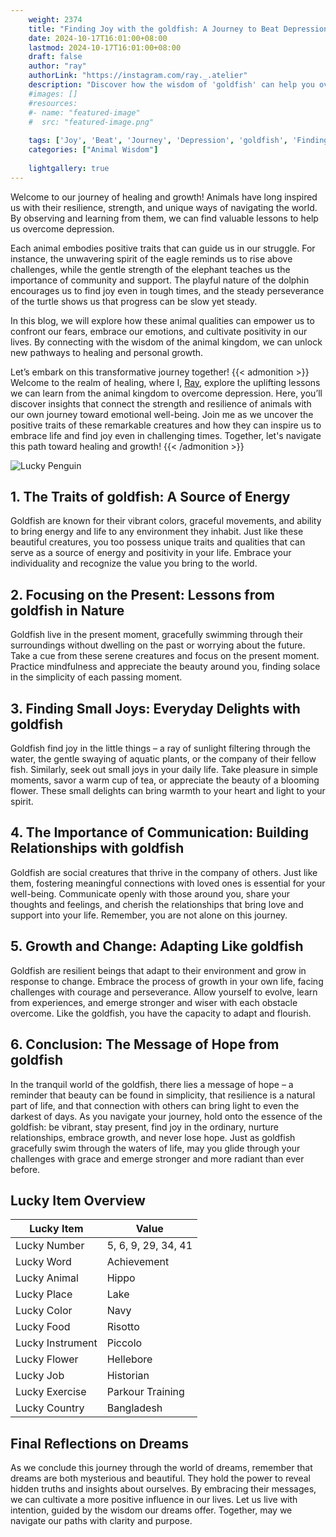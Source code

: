 ```yaml
---
    weight: 2374
    title: "Finding Joy with the goldfish: A Journey to Beat Depression"  # Assuming 'title' column exists
    date: 2024-10-17T16:01:00+08:00
    lastmod: 2024-10-17T16:01:00+08:00
    draft: false
    author: "ray"
    authorLink: "https://instagram.com/ray._.atelier"
    description: "Discover how the wisdom of 'goldfish' can help you overcome depression and find joy in your life journey."
    #images: []
    #resources:
    #- name: "featured-image"
    #  src: "featured-image.png"
    
    tags: ['Joy', 'Beat', 'Journey', 'Depression', 'goldfish', 'Finding']
    categories: ["Animal Wisdom"]
    
    lightgallery: true
---
```

    
Welcome to our journey of healing and growth! Animals have long inspired us with their resilience, strength, and unique ways of navigating the world. By observing and learning from them, we can find valuable lessons to help us overcome depression.

Each animal embodies positive traits that can guide us in our struggle. For instance, the unwavering spirit of the eagle reminds us to rise above challenges, while the gentle strength of the elephant teaches us the importance of community and support. The playful nature of the dolphin encourages us to find joy even in tough times, and the steady perseverance of the turtle shows us that progress can be slow yet steady.

In this blog, we will explore how these animal qualities can empower us to confront our fears, embrace our emotions, and cultivate positivity in our lives. By connecting with the wisdom of the animal kingdom, we can unlock new pathways to healing and personal growth.

Let’s embark on this transformative journey together!
{{< admonition >}}
Welcome to the realm of healing, where I, [Ray](https://instagram.com/ray._.atelier), explore the uplifting lessons we can learn from the animal kingdom to overcome depression. Here, you’ll discover insights that connect the strength and resilience of animals with our own journey toward emotional well-being. Join me as we uncover the positive traits of these remarkable creatures and how they can inspire us to embrace life and find joy even in challenging times. Together, let's navigate this path toward healing and growth!
{{< /admonition >}}

![Lucky Penguin](https://cdn.pixabay.com/photo/2024/09/07/02/34/penguins-9028827_1280.jpg "Lucky Penguin")

## 1. The Traits of goldfish: A Source of Energy
Goldfish are known for their vibrant colors, graceful movements, and ability to bring energy and life to any environment they inhabit. Just like these beautiful creatures, you too possess unique traits and qualities that can serve as a source of energy and positivity in your life. Embrace your individuality and recognize the value you bring to the world.

## 2. Focusing on the Present: Lessons from goldfish in Nature
Goldfish live in the present moment, gracefully swimming through their surroundings without dwelling on the past or worrying about the future. Take a cue from these serene creatures and focus on the present moment. Practice mindfulness and appreciate the beauty around you, finding solace in the simplicity of each passing moment.

## 3. Finding Small Joys: Everyday Delights with goldfish
Goldfish find joy in the little things – a ray of sunlight filtering through the water, the gentle swaying of aquatic plants, or the company of their fellow fish. Similarly, seek out small joys in your daily life. Take pleasure in simple moments, savor a warm cup of tea, or appreciate the beauty of a blooming flower. These small delights can bring warmth to your heart and light to your spirit.

## 4. The Importance of Communication: Building Relationships with goldfish
Goldfish are social creatures that thrive in the company of others. Just like them, fostering meaningful connections with loved ones is essential for your well-being. Communicate openly with those around you, share your thoughts and feelings, and cherish the relationships that bring love and support into your life. Remember, you are not alone on this journey.

## 5. Growth and Change: Adapting Like goldfish
Goldfish are resilient beings that adapt to their environment and grow in response to change. Embrace the process of growth in your own life, facing challenges with courage and perseverance. Allow yourself to evolve, learn from experiences, and emerge stronger and wiser with each obstacle overcome. Like the goldfish, you have the capacity to adapt and flourish.

## 6. Conclusion: The Message of Hope from goldfish
In the tranquil world of the goldfish, there lies a message of hope – a reminder that beauty can be found in simplicity, that resilience is a natural part of life, and that connection with others can bring light to even the darkest of days. As you navigate your journey, hold onto the essence of the goldfish: be vibrant, stay present, find joy in the ordinary, nurture relationships, embrace growth, and never lose hope. Just as goldfish gracefully swim through the waters of life, may you glide through your challenges with grace and emerge stronger and more radiant than ever before.


## Lucky Item Overview
| Lucky Item          | Value              |
|---------------|--------------------|
| Lucky Number        | 5, 6, 9, 29, 34, 41  |
| Lucky Word          | Achievement |
| Lucky Animal        | Hippo |
| Lucky Place         | Lake     |
| Lucky Color         | Navy     |
| Lucky Food          | Risotto      |
| Lucky Instrument    | Piccolo |
| Lucky Flower        | Hellebore    |
| Lucky Job           | Historian       |
| Lucky Exercise      | Parkour Training  |
| Lucky Country       | Bangladesh    |


##  Final Reflections on Dreams

As we conclude this journey through the world of dreams, remember that dreams are both mysterious and beautiful. They hold the power to reveal hidden truths and insights about ourselves. By embracing their messages, we can cultivate a more positive influence in our lives. Let us live with intention, guided by the wisdom our dreams offer. Together, may we navigate our paths with clarity and purpose.
